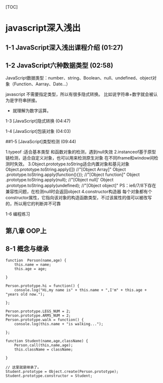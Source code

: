 [TOC]

# javascript深入浅出

## 1-1 JavaScript深入浅出课程介绍 (01:27)

## 1-2 JavaScript六种数据类型 (02:58)

JavaScript数据类型：number、string、Boolean、null、undefined、object对象（Function、Aarray、Date...）

javascript 不需要指定类型，所以有很多隐式转换。
比如说字符串+数字就会被认为是字符串拼接。
- 就理解为数字运算。


1-3 [JavaScript]隐式转换 (04:47)


1-4 [JavaScript]包装对象 (04:03)


##1-5 [JavaScript]类型检测 (09:44)

1.typeof :适合基本类型 和函数对象的检测，遇到null失效
2.instanceof基于原型链检测，适合自定义对象，也可以用来检测原生对象
  在不同iframe和window间检测时失效。
3.Object.prototype.toString适合内置对象和基元对象
  Object.prototype.toString.apply([]) //"[Object Array]"
  Object .prototype.toString.apply(function(){});    //"[Object function]"
  Object .prototype.toString.apply(null);    //"[Object null]'
  Object .prototype.toString.apply(undefined);    //"[Object object]"
  PS：ie6/7/8下存在兼容性问题，在检测null时会返回object
4.constructor构造器
每个对象都有个constructor属性，它指向该对象的构造函数类型，不过该属性的值可以被改写的，所以用它的判断并不可靠


1-6 编程练习 


## 第八章 OOP上

## 8-1 概念与继承

```apple js
function  Person(name,age) {
    this.name = name;
    this.age = age;
  
}

Person.prototype.hi = function() {
    console.log("Hi,my name is" + this.name + ",I'm" + this.age + "years old now.");
    
};

Person.prototype.LEGS_NUM = 2;
Person.prototype.ARMS_NUM = 2;
Person.prototype.walk = function() {
    console.log(this.name + "is walking...");
  
};

function Student(name,age,className) {
    Person.call(this,name,age);
    this.className = className;
  
}

// 这里就是继承了。
Student.prototype = Object.create(Person.prototype);
Student.prototype.constructor = Student;
```

